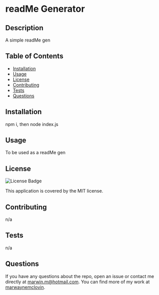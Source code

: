 
# readMe Generator

## Description

A simple readMe gen

## Table of Contents

- [Installation](#installation)
- [Usage](#usage)
- [License](#license)
- [Contributing](#contributing)
- [Tests](#tests)
- [Questions](#questions)

## Installation

npm i, then node index.js

## Usage

To be used as a readMe gen

## License

![License Badge](https://img.shields.io/badge/license-MIT-green)

This application is covered by the MIT license.

## Contributing

n/a

## Tests

n/a

## Questions

If you have any questions about the repo, open an issue or contact me directly at marwin.m@hotmail.com. You can find more of my work at [marwaynemclovin](https://github.com/marwaynemclovin/).

